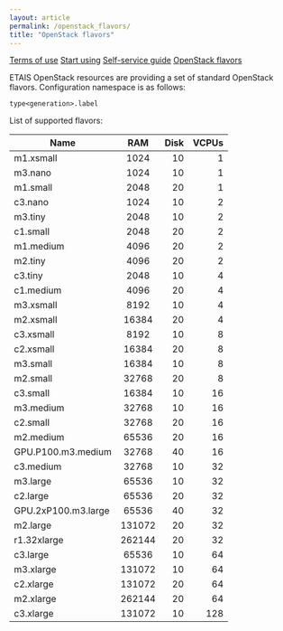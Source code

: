 ```yaml
---
layout: article
permalink: /openstack_flavors/
title: "OpenStack flavors"
---
```


<a href="../terms_of_use/" class="btn-info"> Terms of use</a>
<a href="../start_using/" class="btn-info"> Start using</a>
<a href="../self_service/" class="btn-info"> Self-service guide</a>
<a href="../openstack_flavors/" class="btn-success"> OpenStack flavors</a>

ETAIS OpenStack resources are providing a set of standard OpenStack flavors. Configuration namespace
is as follows:

```type<generation>.label```


List of supported flavors:

| Name                |    RAM | Disk | VCPUs |
| -------- |:-----:| -----:| -----:|
| m1.xsmall           |   1024 |   10 |     1 |
| m3.nano             |   1024 |   10 |     1 |
| m1.small            |   2048 |   20 |     1 |
| c3.nano             |   1024 |   10 |     2 |
| m3.tiny             |   2048 |   10 |     2 |
| c1.small            |   2048 |   20 |     2 |
| m1.medium           |   4096 |   20 |     2 |
| m2.tiny             |   4096 |   20 |     2 |
| c3.tiny             |   2048 |   10 |     4 |
| c1.medium           |   4096 |   20 |     4 |
| m3.xsmall           |   8192 |   10 |     4 |
| m2.xsmall           |  16384 |   20 |     4 |
| c3.xsmall           |   8192 |   10 |     8 |
| c2.xsmall           |  16384 |   20 |     8 |
| m3.small            |  16384 |   10 |     8 |
| m2.small            |  32768 |   20 |     8 |
| c3.small            |  16384 |   10 |    16 |
| m3.medium           |  32768 |   10 |    16 |
| c2.small            |  32768 |   20 |    16 |
| m2.medium           |  65536 |   20 |    16 |
| GPU.P100.m3.medium  |  32768 |   40 |    16 |
| c3.medium           |  32768 |   10 |    32 |
| m3.large            |  65536 |   10 |    32 |
| c2.large            |  65536 |   20 |    32 |
| GPU.2xP100.m3.large |  65536 |   40 |    32 |
| m2.large            | 131072 |   20 |    32 |
| r1.32xlarge         | 262144 |   20 |    32 |
| c3.large            |  65536 |   10 |    64 |
| m3.xlarge           | 131072 |   10 |    64 |
| c2.xlarge           | 131072 |   20 |    64 |
| m2.xlarge           | 262144 |   20 |    64 |
| c3.xlarge           | 131072 |   10 |   128 |
